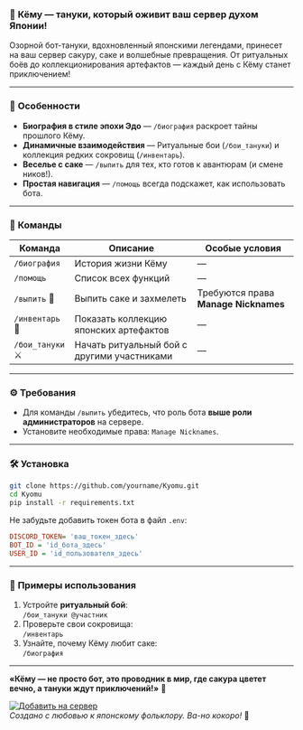 ### 🎏 **Кёму — тануки, который оживит ваш сервер духом Японии!**  
Озорной бот-тануки, вдохновленный японскими легендами, принесет на ваш сервер сакуру, саке и волшебные превращения. От ритуальных боёв до коллекционирования артефактов — каждый день с Кёму станет приключением!  

---

### 🍶 **Особенности**  
- **Биография в стиле эпохи Эдо** — `/биография` раскроет тайны прошлого Кёму.  
- **Динамичные взаимодействия** — Ритуальные бои (`/бои_тануки`) и коллекция редких сокровищ (`/инвентарь`).  
- **Веселье с саке** — `/выпить` для тех, кто готов к авантюрам (и смене ников!).  
- **Простая навигация** — `/помощь` всегда подскажет, как использовать бота.  

---

### 🎴 **Команды**  
| Команда            | Описание                                  | Особые условия                     |  
|---------------------|-------------------------------------------|-------------------------------------|  
| `/биография`        | История жизни Кёму                        | —                                   |  
| `/помощь`           | Список всех функций                       | —                                   |  
| `/выпить` 🍶        | Выпить саке и захмелеть                   | Требуются права **Manage Nicknames** |  
| `/инвентарь` 🎎     | Показать коллекцию японских артефактов    | —                                   |  
| `/бои_тануки` ⚔️    | Начать ритуальный бой с другими участниками | —                                   |  

---

### ⚙️ **Требования**  
- Для команды `/выпить` убедитесь, что роль бота **выше роли администраторов** на сервере.  
- Установите необходимые права: `Manage Nicknames`.  

---

### 🛠 **Установка**  
```bash
git clone https://github.com/yourname/Kyomu.git
cd Kyomu
pip install -r requirements.txt
```  
Не забудьте добавить токен бота в файл `.env`:  
```ini
DISCORD_TOKEN= 'ваш_токен_здесь'
BOT_ID = 'id_бота_здесь'
USER_ID = 'id_пользователя_здесь'
```

---

### 🌸 **Примеры использования**  
1. Устройте **ритуальный бой**:  
   ```/бои_тануки @участник```  
2. Проверьте свои сокровища:  
   ```/инвентарь```  
3. Узнайте, почему Кёму любит саке:  
   ```/биография```  

---

**«Кёму — не просто бот, это проводник в мир, где сакура цветет вечно, а тануки ждут приключений!»** 🍁  

[![Добавить на сервер](https://img.shields.io/badge/-ДОБАВИТЬ_БОТА-blue?style=for-the-badge)](https://discord.com/oauth2/authorize?client_id=1346580859087618118&permissions=8&scope=bot%20applications.commands)  
*Создано с любовью к японскому фольклору. Ва-но кокоро!* 🎐
